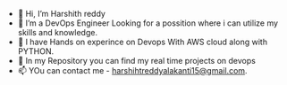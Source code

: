 - 👋 Hi, I’m Harshith reddy 
- 👀 I’m a DevOps Engineer Looking for a possition where i can utilize my skills and knowledge.
- 🌱 I have Hands on experince on Devops With AWS cloud along with PYTHON.
- 💞️ In my Repository you can find my real time projects on devops 
- 📫 YOu can contact me - harshihtreddyalakanti15@gmail.com.

<!---
harsha0204/harsha0204 is a ✨ special ✨ repository because its `README.md` (this file) appears on your GitHub profile.
You can click the Preview link to take a look at your changes.
--->
